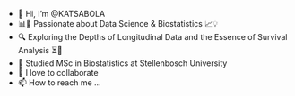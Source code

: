 - 👋 Hi, I’m @KATSABOLA
- 📊🧬 Passionate about Data Science & Biostatistics 📈💡
- 🔍 Exploring the Depths of Longitudinal Data and the Essence of Survival Analysis ⏳🔬
- 🌱 Studied MSc in Biostatistics at Stellenbosch University
- 💞️ I love to collaborate
- 📫 How to reach me ...

<!---
KATSABOLA/KATSABOLA is a ✨ special ✨ repository because its `README.md` (this file) appears on your GitHub profile.
You can click the Preview link to take a look at your changes.
--->
